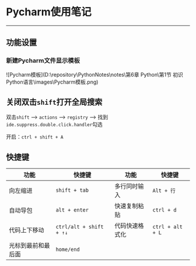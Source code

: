 # Pycharm使用笔记

---

## 功能设置

### 新建Pycharm文件显示模板

![Pycharm模板](D:\repository\PythonNotes\notes\第6章 Python\第1节 初识Python语言\images\Pycharm模板.png)

## 关闭双击`shift`打开全局搜索

双击`shift` -->  `actions`  -->  `registry`  --> 找到`ide.suppress.double.click.handler`勾选

开启：`ctrl + shift + A`



## 快捷键

| 功能               | 快捷键                  | 功能           | 快捷键           |
| ------------------ | ----------------------- | -------------- | ---------------- |
| 向左缩进           | `shift + tab`           | 多行同时输入   | `Alt + 行`       |
| 自动导包           | `alt + enter`           | 快速复制粘贴   | `ctrl + d`       |
| 代码上下移动       | `ctrl/alt + shift + ↑↓` | 代码快速格式化 | `ctrl + alt + L` |
| 光标到最前和最后面 | `home/end`              |                |                  |